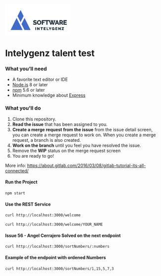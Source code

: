 ![alt text](img/igz-h.jpg)
# Intelygenz talent test

### What you’ll need
* A favorite text editor or IDE
* [Node.js](https://nodejs.org/en/) 8 or later
* [npm](https://www.npmjs.com/) 5.6 or later
* Minimum knowledge about [Express](https://expressjs.com/)

### What you'll do
1. Clone this repository.
2. **Read the issue** that has been assigned to you.
3. **Create a merge request from the issue** from the issue detail screen, you can create a merge request to work on. When you create a merge request, a branch is also created.
5. **Work on the branch** until you feel you have resolved the issue.
6. Remove the **WIP** status on the merge request screen
7. You are ready to go!

More info: https://about.gitlab.com/2016/03/08/gitlab-tutorial-its-all-connected/

#### Run the Project
```
npm start
```

#### Use the REST Service
```
curl http://localhost:3000/welcome
```
```
curl http://localhost:3000/welcome/YOUR_NAME
```

#### Issue 56 - Angel Cerrajero Solved on the next endpoint  
```
curl http://localhost:3000/sortNumbers/:numbers
```

#### Example of the endpoint with ordened Numbers 
```
curl http://localhost:3000/sortNumbers/1,15,5,7,3
```